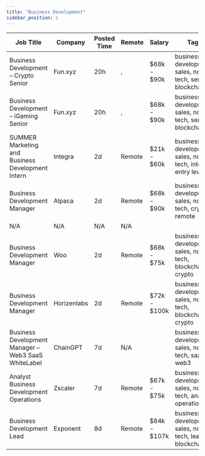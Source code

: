 ```yaml
---
title: "Business Development"
sidebar_position: 1
---
```


| Job Title | Company | Posted Time | Remote | Salary | Tags | Apply Link |
|-----------|---------|-------------|--------|--------|------|------------|
| Business Development – Crypto Senior | Fun.xyz | 20h | , | $68k - $90k | business development, sales, non tech, senior, blockchain | [Apply](https://web3.career/business-development-crypto-senior-fun-xyz/137734) |
| Business Development – iGaming Senior | Fun.xyz | 20h | , | $68k - $90k | business development, sales, non tech, senior, blockchain | [Apply](https://web3.career/business-development-igaming-senior-fun-xyz/137733) |
| SUMMER Marketing and Business Development Intern | Integra | 2d | Remote | $21k - $60k | business development, sales, non tech, intern, entry level | [Apply](https://web3.career/summer-marketing-and-business-development-intern-integra/95750) |
| Business Development Manager | Alpaca | 2d | Remote | $68k - $90k | business development, sales, non tech, crypto, remote | [Apply](https://web3.career/business-development-manager-alpaca/104042) |
| N/A | N/A | N/A | N/A |  |  | [Apply](https://web3.career/metana) |
| Business Development Manager | Woo | 2d | Remote | $68k - $75k | business development, sales, non tech, blockchain, crypto | [Apply](https://web3.career/business-development-manager-woo/95644) |
| Business Development Manager | Horizenlabs | 2d | Remote | $72k - $100k | business development, sales, non tech, blockchain, crypto | [Apply](https://web3.career/business-development-manager-horizenlabs/99201) |
| Business Development Manager – Web3 SaaS WhiteLabel | ChainGPT | 7d | N/A |  | business development, sales, non tech, saas, web3 | [Apply](https://web3.career/business-development-manager-web3-saas-white-label-chaingpt/136080) |
| Analyst Business Development Operations | Zscaler | 7d | Remote | $67k - $75k | business development, sales, non tech, analyst, operations | [Apply](https://web3.career/analyst-business-development-operations-zscaler/135322) |
| Business Development Lead | Exponent | 8d | Remote | $84k - $107k | business development, sales, non tech, lead, blockchain | [Apply](https://web3.career/business-development-lead-exponent/134634) |
